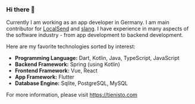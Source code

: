### Hi there 👋

Currently I am working as an app developer in Germany.
I am main contributor for [LocalSend](https://github.com/localsend/localsend) and [slang](https://github.com/Tienisto/slang).
I have experience in many aspects of the software industry - from app development to backend development.

Here are my favorite technologies sorted by interest:

- **Programming Language:** Dart, Kotlin, Java, TypeScript, JavaScript
- **Backend Framework:** Spring (using Kotlin)
- **Frontend Framework:** Vue, React
- **App Framework:** Flutter
- **Database Engine:** Sqlite, PostgreSQL, MySQL

For more information, please visit https://tienisto.com
